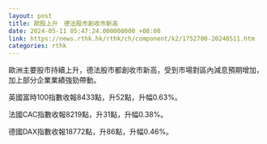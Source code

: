 ```yaml
---
layout: post
title: 歐股上升　德法股市創收市新高
date: 2024-05-11 05:47:24.000000000 +08:00
link: https://news.rthk.hk/rthk/ch/component/k2/1752700-20240511.htm
categories: rthk
---
```


歐洲主要股市持續上升，德法股市都創收市新高，受到市場對區內減息預期增加，加上部分企業業績強勁帶動。

英國富時100指數收報8433點，升52點，升幅0.63%。

法國CAC指數收報8219點，升31點，升幅0.38%。

德國DAX指數收報18772點，升86點，升幅0.46%。
